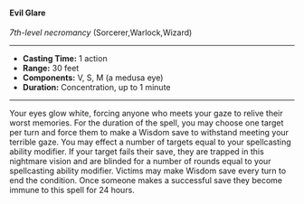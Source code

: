 #### Evil Glare
*7th-level necromancy* (Sorcerer,Warlock,Wizard)
___
- **Casting Time:** 1 action
- **Range:** 30 feet
- **Components:** V, S, M (a medusa eye)
- **Duration:** Concentration, up to 1 minute
---
Your eyes glow white, forcing anyone who meets your gaze to relive their worst memories. For the duration of the spell, you may choose one target per turn and force them to make a Wisdom save to withstand meeting your terrible gaze. You may effect a number of targets equal to your spellcasting ability modifier. If your target fails their save, they are trapped in this nightmare vision and are blinded for a number of rounds equal to your spellcasting ability modifier. Victims may make Wisdom save every turn to end the condition. Once someone makes a successful save they become immune to this spell for 24 hours.
